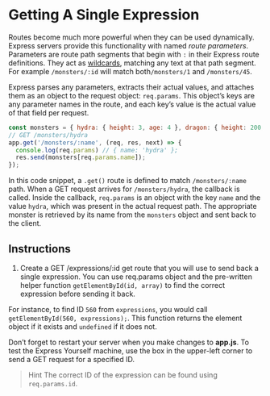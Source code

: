 # Getting A Single Expression

Routes become much more powerful when they can be used dynamically. Express servers provide this functionality with named *route parameters*. Parameters are route path segments that begin with ``:`` in their Express route definitions. They act as [wildcards](https://expressjs.com/en/guide/routing.html#route-parameters), matching any text at that path segment. For example ``/monsters/:id`` will match both``/monsters/1`` and ``/monsters/45``.

Express parses any parameters, extracts their actual values, and attaches them as an object to the request object: ``req.params``. This object’s keys are any parameter names in the route, and each key’s value is the actual value of that field per request.

```javascript
const monsters = { hydra: { height: 3, age: 4 }, dragon: { height: 200, age: 350 } };
// GET /monsters/hydra
app.get('/monsters/:name', (req, res, next) => {
  console.log(req.params) // { name: 'hydra' };
  res.send(monsters[req.params.name]);
});
```

In this code snippet, a ``.get()`` route is defined to match ``/monsters/:name`` path. When a GET request arrives for ``/monsters/hydra``, the callback is called. Inside the callback, ``req.params`` is an object with the key ``name`` and the value ``hydra``, which was present in the actual request path. The appropriate monster is retrieved by its name from the ``monsters`` object and sent back to the client.

## Instructions

1. Create a GET /expressions/:id get route that you will use to send back a single expression. You can use req.params object and the pre-written helper function ``getElementById(id, array)`` to find the correct expression before sending it back.

For instance, to find ID ``560`` from ``expressions``, you would call ``getElementById(560, expressions);``. This function returns the element object if it exists and ``undefined`` if it does not.

Don’t forget to restart your server when you make changes to **app.js**. To test the Express Yourself machine, use the box in the upper-left corner to send a GET request for a specified ID.

> Hint
The correct ID of the expression can be found using ``req.params.id``.